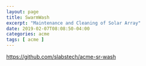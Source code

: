 ```yaml
---
layout: page
title: SwarmWash
excerpt: "Maintenance and Cleaning of Solar Array"
date: 2019-02-07T08:08:50-04:00
categories: acme
tags: [ acme ]
---
```



https://github.com/slabstech/acme-sr-wash
